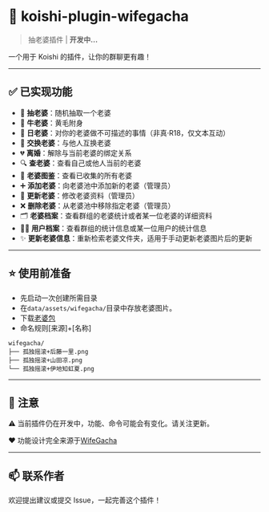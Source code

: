 # 🌸 koishi-plugin-wifegacha

> 抽老婆插件 | **开发中...**

一个用于 Koishi 的插件，让你的群聊更有趣！

---

## ✅ 已实现功能

- 🎲 **抽老婆**：随机抽取一个老婆
- 🐂 **牛老婆**：黄毛附身
- 🍑 **日老婆**：对你的老婆做不可描述的事情（非真·R18，仅文本互动）
- 🔁 **交换老婆**：与他人互换老婆
- 💔 **离婚**：解除与当前老婆的绑定关系
- 🔍 **查老婆**：查看自己或他人当前的老婆
- 📕 **老婆图鉴**：查看已收集的所有老婆
- ➕ **添加老婆**：向老婆池中添加新的老婆（管理员）
- 🔄 **更新老婆**：修改老婆资料（管理员）
- ❌ **删除老婆**：从老婆池中移除指定老婆（管理员）
- 🗂️ **老婆档案**：查看群组的老婆统计或者某一位老婆的详细资料
- 🧑‍💼 **用户档案**：查看群组的统计信息或某一位用户的统计信息
- ✨ **更新老婆信息**：重新检索老婆文件夹，适用于手动更新老婆图片后的更新

---

## ⭐ 使用前准备

- 先启动一次创建所需目录
- 在``data/assets/wifegacha/``目录中存放老婆图片。
- 下载[老婆包](https://github.com/Bear-biscuit/koishi-plugin-wifegacha/releases/tag/%E8%80%81%E5%A9%86%E6%95%B0%E6%8D%AE)
- 命名规则[来源]+[名称]
```
wifegacha/
├── 孤独摇滚+后藤一里.png
├── 孤独摇滚+山田凉.png
└── 孤独摇滚+伊地知虹夏.png
```

---

## 📌 注意

⚠️ 当前插件仍在开发中，功能、命令可能会有变化。请关注更新。

❤️ 功能设计完全来源于[WifeGacha](https://github.com/Rlezzo/WifeGacha/tree/master)


---

## 📫 联系作者

欢迎提出建议或提交 Issue，一起完善这个插件！

